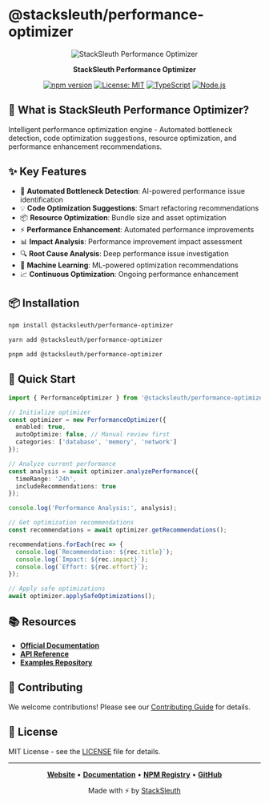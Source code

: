 # @stacksleuth/performance-optimizer

<div align="center">

![StackSleuth Performance Optimizer](https://via.placeholder.com/200x80/4A90E2/FFFFFF?text=Performance%20Optimizer)

**StackSleuth Performance Optimizer**

[![npm version](https://badge.fury.io/js/%40stacksleuth%2Fperformance-optimizer.svg)](https://badge.fury.io/js/%40stacksleuth%2Fperformance-optimizer)
[![License: MIT](https://img.shields.io/badge/License-MIT-yellow.svg)](https://opensource.org/licenses/MIT)
[![TypeScript](https://img.shields.io/badge/TypeScript-5.0+-blue.svg)](https://www.typescriptlang.org/)
[![Node.js](https://img.shields.io/badge/Node.js-18.0+-green.svg)](https://nodejs.org/)

</div>

## 🚀 What is StackSleuth Performance Optimizer?

Intelligent performance optimization engine - Automated bottleneck detection, code optimization suggestions, resource optimization, and performance enhancement recommendations.

## ✨ Key Features

- 🎯 **Automated Bottleneck Detection**: AI-powered performance issue identification
- 💡 **Code Optimization Suggestions**: Smart refactoring recommendations
- 📦 **Resource Optimization**: Bundle size and asset optimization
- ⚡ **Performance Enhancement**: Automated performance improvements
- 📊 **Impact Analysis**: Performance improvement impact assessment
- 🔍 **Root Cause Analysis**: Deep performance issue investigation
- 🤖 **Machine Learning**: ML-powered optimization recommendations
- 📈 **Continuous Optimization**: Ongoing performance enhancement

## 📦 Installation

```bash
npm install @stacksleuth/performance-optimizer
```

```bash
yarn add @stacksleuth/performance-optimizer
```

```bash
pnpm add @stacksleuth/performance-optimizer
```

## 🏁 Quick Start

```typescript
import { PerformanceOptimizer } from '@stacksleuth/performance-optimizer';

// Initialize optimizer
const optimizer = new PerformanceOptimizer({
  enabled: true,
  autoOptimize: false, // Manual review first
  categories: ['database', 'memory', 'network']
});

// Analyze current performance
const analysis = await optimizer.analyzePerformance({
  timeRange: '24h',
  includeRecommendations: true
});

console.log('Performance Analysis:', analysis);

// Get optimization recommendations
const recommendations = await optimizer.getRecommendations();

recommendations.forEach(rec => {
  console.log(`Recommendation: ${rec.title}`);
  console.log(`Impact: ${rec.impact}`);
  console.log(`Effort: ${rec.effort}`);
});

// Apply safe optimizations
await optimizer.applySafeOptimizations();
```

## 📚 Resources

- **[Official Documentation](https://github.com/Jack-GitHub12/StackSleuth#readme)**
- **[API Reference](https://github.com/Jack-GitHub12/StackSleuth/blob/main/docs/performance-optimizer.md)**
- **[Examples Repository](https://github.com/Jack-GitHub12/StackSleuth/tree/main/examples/performance-optimizer)**

## 🤝 Contributing

We welcome contributions! Please see our [Contributing Guide](https://github.com/Jack-GitHub12/StackSleuth/blob/main/CONTRIBUTING.md) for details.

## 📄 License

MIT License - see the [LICENSE](https://github.com/Jack-GitHub12/StackSleuth/blob/main/LICENSE) file for details.

---

<div align="center">

**[Website](https://github.com/Jack-GitHub12/StackSleuth)** • 
**[Documentation](https://github.com/Jack-GitHub12/StackSleuth#readme)** • 
**[NPM Registry](https://www.npmjs.com/package/@stacksleuth/performance-optimizer)** • 
**[GitHub](https://github.com/Jack-GitHub12/StackSleuth)**

Made with ⚡ by [StackSleuth](https://github.com/Jack-GitHub12/StackSleuth)

</div>